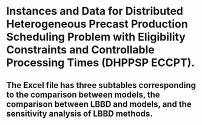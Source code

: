 # Instances and Data for Distributed Heterogeneous Precast Production Scheduling Problem with Eligibility Constraints and Controllable Processing Times (DHPPSP ECCPT). 
## The Excel file has three subtables corresponding to the comparison between models, the comparison between LBBD and models, and the sensitivity analysis of LBBD methods.